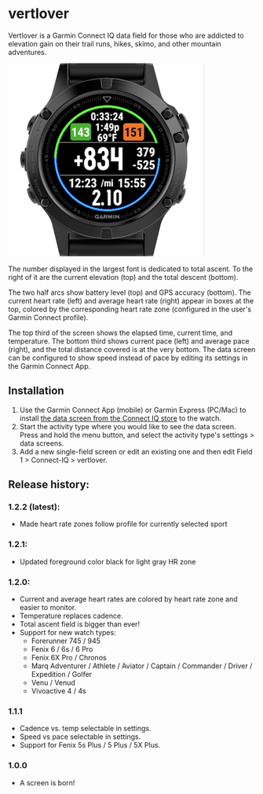 # vertlover

Vertlover is a Garmin Connect IQ data field for those who are
addicted to elevation gain on their trail runs, hikes, skimo, and other
mountain adventures.

![vertlover-1.2.0](resources/screenshots/vertlover-1.2-small.png)

The number displayed in the largest font is dedicated to total ascent.  To the
right of it are the current elevation (top) and the total descent (bottom).  

The two half arcs show battery level (top) and GPS accuracy (bottom).  The
current heart rate (left) and average heart rate (right) appear in boxes at the
top, colored by the corresponding heart rate zone (configured in the user's
Garmin Connect profile).

The top third of the screen shows the elapsed time, current time, and
temperature.  The bottom third shows current pace (left) and average pace
(right), and the total distance covered is at the very bottom.  The data screen
can be configured to show speed instead of pace by editing its settings in the
Garmin Connect App.

## Installation

1. Use the Garmin Connect App (mobile) or Garmin Express (PC/Mac) to install
   [the data screen from the Connect IQ
   store](https://apps.garmin.com/en-US/apps/56e751fa-5fc0-4482-bce8-e32c63567047)
   to the watch.
2. Start the activity type where you would like to see the data screen.  Press
   and hold the menu button, and select the activity type's settings > data
   screens.
3. Add a new single-field screen or edit an existing one and then edit
   Field 1 > Connect-IQ > vertlover.

## Release history:

### 1.2.2 (latest):

- Made heart rate zones follow profile for currently selected sport

### 1.2.1:

- Updated foreground color black for light gray HR zone

### 1.2.0:

- Current and average heart rates are colored by heart rate zone and easier to
  monitor.
- Temperature replaces cadence.
- Total ascent field is bigger than ever!
- Support for new watch types:
  - Forerunner 745 / 945
  - Fenix 6 / 6s / 6 Pro
  - Fenix 6X Pro / Chronos
  - Marq Adventurer / Athlete / Aviator / Captain / Commander / Driver /
    Expedition / Golfer
  - Venu / Venud
  - Vivoactive 4 / 4s

### 1.1.1

* Cadence vs. temp selectable in settings.
* Speed vs pace selectable in settings.
* Support for Fenix 5s Plus / 5 Plus / 5X Plus.

### 1.0.0

- A screen is born!
